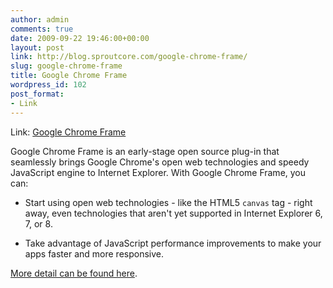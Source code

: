 ```yaml
---
author: admin
comments: true
date: 2009-09-22 19:46:00+00:00
layout: post
link: http://blog.sproutcore.com/google-chrome-frame/
slug: google-chrome-frame
title: Google Chrome Frame
wordpress_id: 102
post_format:
- Link
---
```


Link: [Google Chrome Frame](http://code.google.com/chrome/chromeframe/)

		

Google Chrome Frame is an early-stage open source plug-in that seamlessly brings Google Chrome's open web technologies and speedy JavaScript engine to Internet Explorer. With Google Chrome Frame, you can:




  * Start using open web technologies - like the HTML5 `canvas` tag - right away, even technologies that aren't yet supported in Internet Explorer 6, 7, or 8.


  * Take advantage of JavaScript performance improvements to make your apps faster and more responsive.



[More detail can be found here](http://blog.chromium.org/2009/09/introducing-google-chrome-frame.html).



